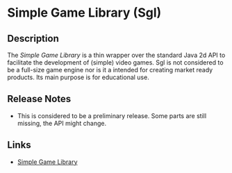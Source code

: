 # Simple Game Library (Sgl)

## Description

The *Simple Game Library* is a thin wrapper over the standard Java 2d API to facilitate the development of (simple) video games. Sgl is not considered to be a full-size game engine nor is it a intended for creating market ready products. Its main purpose is for educational use. 

## Release Notes

- This is considered to be a preliminary release. Some parts are still missing, the API might change.

## Links

- [Simple Game Library](https://github.com/divotkey/sgl/)